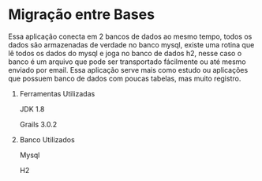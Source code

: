 # Migração entre Bases
Essa aplicação conecta em 2 bancos de dados ao mesmo tempo, todos os dados são armazenadas de verdade no banco mysql, existe uma rotina que lê todos os dados do mysql e joga no banco de dados h2, nesse caso o banco é um arquivo que pode ser transportado fácilmente ou até mesmo enviado por email.
Essa aplicação serve mais como estudo ou aplicações que possuem banco de dados com poucas tabelas, mas muito registro.



1. Ferramentas Utilizadas

      JDK 1.8
      
      Grails 3.0.2

2. Banco Utilizados
    
    Mysql

    H2
    
